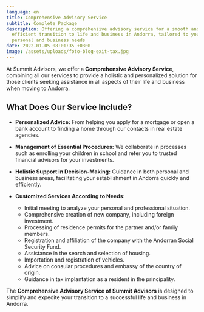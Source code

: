 ```yaml
---
language: en
title: Comprehensive Advisory Service
subtitle: Complete Package
description: Offering a comprehensive advisory service for a smooth and
  efficient transition to life and business in Andorra, tailored to your
  personal and business needs
date: 2022-01-05 08:01:35 +0300
image: /assets/uploads/foto-blog-exit-tax.jpg
---
```

At Summit Advisors, we offer a **Comprehensive Advisory Service**, combining all our services to provide a holistic and personalized solution for those clients seeking assistance in all aspects of their life and business when moving to Andorra.

## **What Does Our Service Include?**

- **Personalized Advice:** From helping you apply for a mortgage or open a bank account to finding a home through our contacts in real estate agencies.

- **Management of Essential Procedures:** We collaborate in processes such as enrolling your children in school and refer you to trusted financial advisors for your investments.

- **Holistic Support in Decision-Making:** Guidance in both personal and business areas, facilitating your establishment in Andorra quickly and efficiently.

- **Customized Services According to Needs:**
  - Initial meeting to analyze your personal and professional situation.
  - Comprehensive creation of new company, including foreign investment.
  - Processing of residence permits for the partner and/or family members.
  - Registration and affiliation of the company with the Andorran Social Security Fund.
  - Assistance in the search and selection of housing.
  - Importation and registration of vehicles.
  - Advice on consular procedures and embassy of the country of origin.
  - Guidance in tax implantation as a resident in the principality.

The **Comprehensive Advisory Service of Summit Advisors** is designed to simplify and expedite your transition to a successful life and business in Andorra.
